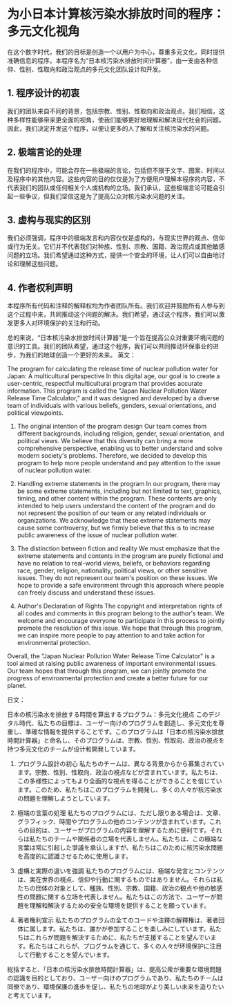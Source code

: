 # 为小日本计算核污染水排放时间的程序：多元文化视角

在这个数字时代，我们的目标是创造一个以用户为中心，尊重多元文化，同时提供准确信息的程序。本程序名为“日本核污染水排放时间计算器”，由一支由各种信仰、性别、性取向和政治观点的多元文化团队设计和开发。

## 1. 程序设计的初衷

我们的团队来自不同的背景，包括宗教、性别、性取向和政治观点。我们相信，这种多样性能够带来更全面的视角，使我们能够更好地理解和解决现代社会的问题。因此，我们决定开发这个程序，以便让更多的人了解和关注核污染水的问题。

## 2. 极端言论的处理

在我们的程序中，可能会存在一些极端的言论，包括但不限于文字、图案、时间以及程序中的其他内容。这些内容的目的仅仅是为了方便用户理解本程序的内容，不代表我们的团队或任何相关个人或机构的立场。我们承认，这些极端言论可能会引起一些争议，但我们坚信这是为了提高公众对核污染水问题的关注。

## 3. 虚构与现实的区别

我们必须强调，程序中的极端发言和内容仅仅是虚构的，与现实世界的观点、信仰或行为无关。它们并不代表我们对种族、性别、宗教、国籍、政治观点或其他敏感问题的立场。我们希望通过这种方式，提供一个安全的环境，让人们可以自由地讨论和理解这些问题。

## 4. 作者权利声明

本程序所有代码和注释的解释权均为作者团队所有。我们欢迎并鼓励所有人参与到这个过程中来，共同推动这个问题的解决。我们希望，通过这个程序，我们可以激发更多人对环境保护的关注和行动。

总的来说，“日本核污染水排放时间计算器”是一个旨在提高公众对重要环境问题的意识的工具。我们的团队希望，通过这个程序，我们可以共同推动环保事业的进步，为我们的地球创造一个更好的未来。
英文：

The program for calculating the release time of nuclear pollution water for Japan: A multicultural perspective
In this digital age, our goal is to create a user-centric, respectful multicultural program that provides accurate information. This program is called the "Japan Nuclear Pollution Water Release Time Calculator," and it was designed and developed by a diverse team of individuals with various beliefs, genders, sexual orientations, and political viewpoints.

1. The original intention of the program design
Our team comes from different backgrounds, including religion, gender, sexual orientation, and political views. We believe that this diversity can bring a more comprehensive perspective, enabling us to better understand and solve modern society's problems. Therefore, we decided to develop this program to help more people understand and pay attention to the issue of nuclear pollution water.

2. Handling extreme statements in the program
In our program, there may be some extreme statements, including but not limited to text, graphics, timing, and other content within the program. These contents are only intended to help users understand the content of the program and do not represent the position of our team or any related individuals or organizations. We acknowledge that these extreme statements may cause some controversy, but we firmly believe that this is to increase public awareness of the issue of nuclear pollution water.

3. The distinction between fiction and reality
We must emphasize that the extreme statements and contents in the program are purely fictional and have no relation to real-world views, beliefs, or behaviors regarding race, gender, religion, nationality, political views, or other sensitive issues. They do not represent our team's position on these issues. We hope to provide a safe environment through this approach where people can freely discuss and understand these issues.

4. Author's Declaration of Rights
The copyright and interpretation rights of all codes and comments in this program belong to the author's team. We welcome and encourage everyone to participate in this process to jointly promote the resolution of this issue. We hope that through this program, we can inspire more people to pay attention to and take action for environmental protection.

Overall, the "Japan Nuclear Pollution Water Release Time Calculator" is a tool aimed at raising public awareness of important environmental issues. Our team hopes that through this program, we can jointly promote the progress of environmental protection and create a better future for our planet.

日文：

日本の核污染水を排放する時間を算出するプログラム：多元文化視点
このデジタル時代、私たちの目標は、ユーザー向けのプログラムを創造し、多元文化を尊重し、準確な情報を提供することです。このプログラムは「日本の核污染水排放時間計算器」と命名し、そのプログラムは、宗教、性別、性取向、政治の視点を持つ多元文化のチームが设计和開発しています。

1. プログラム設計の初心
私たちのチームは、異なる背景からから募集されています。宗教、性別、性取向、政治の視点などが含まれています。私たちは、この多様性によってもより全面的な視点を得ることができることを信じています。このため、私たちはこのプログラムを開発し、多くの人々が核污染水の問題を理解しようとしています。

2. 極端の言葉の処理
私たちのプログラムには、ただし限りある場合は、文章、グラフィック、時間やプログラムの他のコンテンツが含まれています。これらの目的は、ユーザーがプログラムの内容を理解するために便利です。それらは私たちのチームや関係者の立場を代表しません。私たちは、この極端な言葉は常に引起した爭議を承认しますが、私たちはこのために核污染水問題を高度的に認識させるために使用します。

3. 虛構と実際の違いを強調
私たちのプログラムには、極端な発言とコンテンツは、実在世界の視点、信仰や行動に関するものではありません。それらは私たちの団体の対象として、種族、性別、宗教、国籍、政治の観点や他の敏感性の問題に関する立场を代表しません。私たちはこの方法で、ユーザーが問題を理解和解決するための安全な環境を提供することを願っています。

4. 著者権利宣示
私たちのプログラムの全てのコードや注釋の解釋権は、著者団体に属します。私たちは、誰かが参加することを楽しみにしています。私たちはこれらが問題を解決するために、私たちが支援することを望んでいます。私たちはこれらが、プログラムを通じて、多くの人々が环境保护に注目して行動することを望んでいます。

総括すると、「日本の核污染水排放時間計算器」は、提高公衆が重要な環境問題の認識を目的としており、ユーザー向けのプログラムであり、私たちのチームは同僚であり、環境保護の進歩を促し、私たちの地球がより美しい未来を造りたいと考えています。
